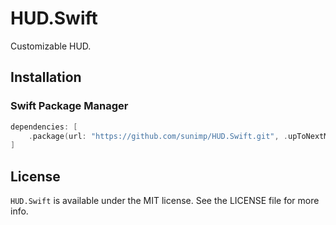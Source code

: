 # HUD.Swift

Customizable HUD.

## Installation

### Swift Package Manager

```swift
dependencies: [
    .package(url: "https://github.com/sunimp/HUD.Swift.git", .upToNextMajor(from: "2.0.4"))
]
```

## License

`HUD.Swift` is available under the MIT license. See the LICENSE file for more info.
